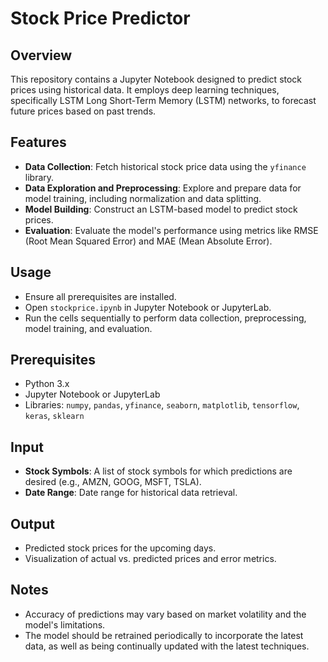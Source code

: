 # Stock Price Predictor

## Overview
This repository contains a Jupyter Notebook designed to predict stock prices using historical data. It employs deep learning techniques, specifically LSTM Long Short-Term Memory (LSTM) networks, to forecast future prices based on past trends.

## Features
- **Data Collection**: Fetch historical stock price data using the `yfinance` library.
- **Data Exploration and Preprocessing**: Explore and prepare data for model training, including normalization and data splitting.
- **Model Building**: Construct an LSTM-based model to predict stock prices.
- **Evaluation**: Evaluate the model's performance using metrics like RMSE (Root Mean Squared Error) and MAE (Mean Absolute Error).

## Usage
- Ensure all prerequisites are installed.
- Open `stockprice.ipynb` in Jupyter Notebook or JupyterLab.
- Run the cells sequentially to perform data collection, preprocessing, model training, and evaluation.

## Prerequisites
- Python 3.x
- Jupyter Notebook or JupyterLab
- Libraries: `numpy`, `pandas`, `yfinance`, `seaborn`, `matplotlib`, `tensorflow`, `keras`, `sklearn`

## Input
- **Stock Symbols**: A list of stock symbols for which predictions are desired (e.g., AMZN, GOOG, MSFT, TSLA).
- **Date Range**: Date range for historical data retrieval.

## Output
- Predicted stock prices for the upcoming days.
- Visualization of actual vs. predicted prices and error metrics.

## Notes
- Accuracy of predictions may vary based on market volatility and the model's limitations.
- The model should be retrained periodically to incorporate the latest data, as well as being continually updated with the latest techniques.